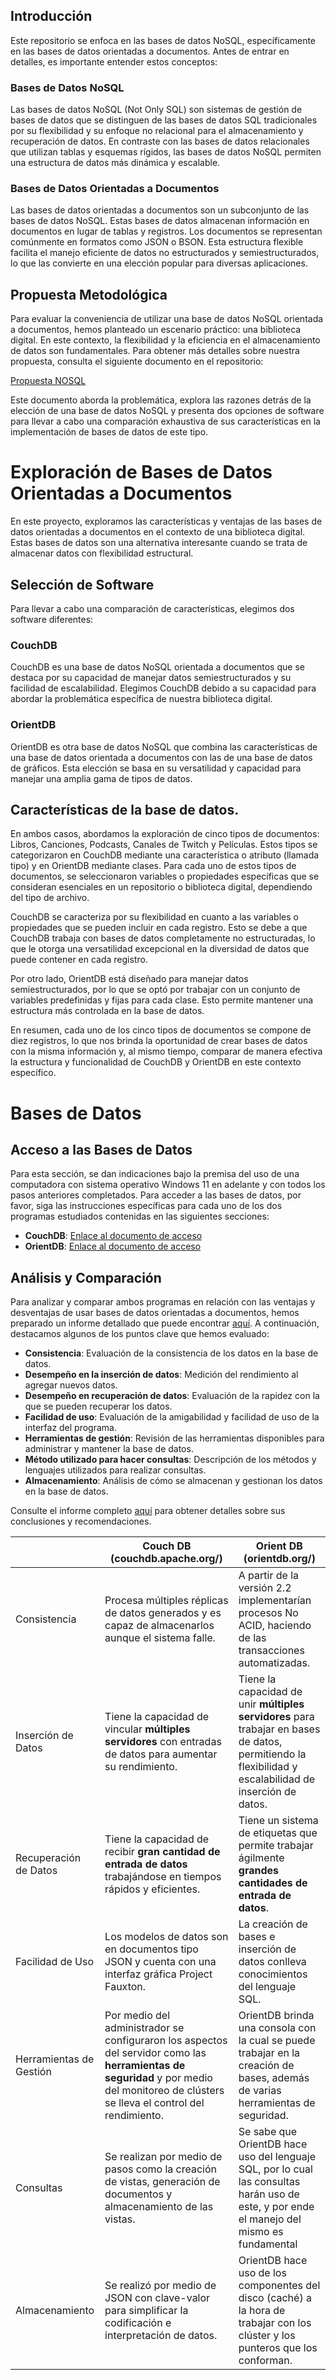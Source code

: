 
## Introducción

Este repositorio se enfoca en las bases de datos NoSQL, específicamente en las bases de datos orientadas a documentos. Antes de entrar en detalles, es importante entender estos conceptos:

### Bases de Datos NoSQL

Las bases de datos NoSQL (Not Only SQL) son sistemas de gestión de bases de datos que se distinguen de las bases de datos SQL tradicionales por su flexibilidad y su enfoque no relacional para el almacenamiento y recuperación de datos. En contraste con las bases de datos relacionales que utilizan tablas y esquemas rígidos, las bases de datos NoSQL permiten una estructura de datos más dinámica y escalable.

### Bases de Datos Orientadas a Documentos

Las bases de datos orientadas a documentos son un subconjunto de las bases de datos NoSQL. Estas bases de datos almacenan información en documentos en lugar de tablas y registros. Los documentos se representan comúnmente en formatos como JSON o BSON. Esta estructura flexible facilita el manejo eficiente de datos no estructurados y semiestructurados, lo que las convierte en una elección popular para diversas aplicaciones.

## Propuesta Metodológica

Para evaluar la conveniencia de utilizar una base de datos NoSQL orientada a documentos, hemos planteado un escenario práctico: una biblioteca digital. En este contexto, la flexibilidad y la eficiencia en el almacenamiento de datos son fundamentales. Para obtener más detalles sobre nuestra propuesta, consulta el siguiente documento en el repositorio:

[Propuesta NOSQL](PropuestaNOSQL.pdf)

Este documento aborda la problemática, explora las razones detrás de la elección de una base de datos NoSQL y presenta dos opciones de software para llevar a cabo una comparación exhaustiva de sus características en la implementación de bases de datos de este tipo.


# Exploración de Bases de Datos Orientadas a Documentos

En este proyecto, exploramos las características y ventajas de las bases de datos orientadas a documentos en el contexto de una biblioteca digital. Estas bases de datos son una alternativa interesante cuando se trata de almacenar datos con flexibilidad estructural.

## Selección de Software

Para llevar a cabo una comparación de características, elegimos dos software diferentes:

### CouchDB

CouchDB es una base de datos NoSQL orientada a documentos que se destaca por su capacidad de manejar datos semiestructurados y su facilidad de escalabilidad. Elegimos CouchDB debido a su capacidad para abordar la problemática específica de nuestra biblioteca digital.

### OrientDB

OrientDB es otra base de datos NoSQL que combina las características de una base de datos orientada a documentos con las de una base de datos de gráficos. Esta elección se basa en su versatilidad y capacidad para manejar una amplia gama de tipos de datos.

## Características de la base de datos.

En ambos casos, abordamos la exploración de cinco tipos de documentos: Libros, Canciones, Podcasts, Canales de Twitch y Películas. Estos tipos se categorizaron en CouchDB mediante una característica o atributo (llamada tipo) y en OrientDB mediante clases. Para cada uno de estos tipos de documentos, se seleccionaron variables o propiedades específicas que se consideran esenciales en un repositorio o biblioteca digital, dependiendo del tipo de archivo.

CouchDB se caracteriza por su flexibilidad en cuanto a las variables o propiedades que se pueden incluir en cada registro. Esto se debe a que CouchDB trabaja con bases de datos completamente no estructuradas, lo que le otorga una versatilidad excepcional en la diversidad de datos que puede contener en cada registro.

Por otro lado, OrientDB está diseñado para manejar datos semiestructurados, por lo que se optó por trabajar con un conjunto de variables predefinidas y fijas para cada clase. Esto permite mantener una estructura más controlada en la base de datos.

En resumen, cada uno de los cinco tipos de documentos se compone de diez registros, lo que nos brinda la oportunidad de crear bases de datos con la misma información y, al mismo tiempo, comparar de manera efectiva la estructura y funcionalidad de CouchDB y OrientDB en este contexto específico.
# Bases de Datos

## Acceso a las Bases de Datos

Para esta sección, se dan indicaciones bajo la premisa del  uso de una computadora con sistema operativo Windows 11 en adelante y con todos los pasos anteriores completados. Para acceder a las bases de datos, por favor, siga las instrucciones específicas para cada uno de los dos programas estudiados contenidas en las siguientes secciones:

- **CouchDB**: [Enlace al documento de acceso](CouchDB.md)
- **OrientDB**: [Enlace al documento de acceso](orient.md)

## Análisis y Comparación

Para analizar y comparar ambos programas en relación con las ventajas y desventajas de usar bases de datos orientadas a documentos, hemos preparado un informe detallado que puede encontrar [aquí](#enlace-a-documento-de-analisis). A continuación, destacamos algunos de los puntos clave que hemos evaluado:

- **Consistencia**: Evaluación de la consistencia de los datos en la base de datos.
- **Desempeño en la inserción de datos**: Medición del rendimiento al agregar nuevos datos.
- **Desempeño en recuperación de datos**: Evaluación de la rapidez con la que se pueden recuperar los datos.
- **Facilidad de uso**: Evaluación de la amigabilidad y facilidad de uso de la interfaz del programa.
- **Herramientas de gestión**: Revisión de las herramientas disponibles para administrar y mantener la base de datos.
- **Método utilizado para hacer consultas**: Descripción de los métodos y lenguajes utilizados para realizar consultas.
- **Almacenamiento**: Análisis de cómo se almacenan y gestionan los datos en la base de datos.

Consulte el informe completo [aquí](#enlace-a-documento-de-analisis) para obtener detalles sobre sus conclusiones y recomendaciones.

|                |Couch DB (couchdb.apache.org/) | Orient DB (orientdb.org/) |
| -------------  | -------------                 | -------------             |
|   Consistencia             |  Procesa múltiples réplicas de datos generados y es capaz de almacenarlos aunque el sistema falle.                             |  A partir de la versión 2.2 implementarían procesos No ACID, haciendo de las transacciones automatizadas.                         |
|  Inserción de Datos              | Tiene la capacidad de vincular **múltiples servidores** con entradas de datos para aumentar su rendimiento.                               |  Tiene la capacidad de unir **múltiples servidores** para trabajar en bases de datos, permitiendo la flexibilidad y escalabilidad de inserción de datos.                         |
| Recuperación de Datos               | Tiene la capacidad de recibir **gran cantidad de entrada de datos** trabajándose en tiempos rápidos y eficientes.                              | Tiene un sistema de etiquetas que permite trabajar ágilmente **grandes cantidades de entrada de datos**.                          |
| Facilidad de Uso               | Los modelos de datos son en documentos tipo JSON y cuenta con una interfaz gráfica Project Fauxton.                               | La creación de bases e inserción de datos conlleva conocimientos del lenguaje SQL.                          |
| Herramientas de Gestión               | Por medio del administrador se configuraron los aspectos del servidor como las **herramientas de seguridad** y por medio del monitoreo de clústers se lleva el control del rendimiento.                                |  OrientDB brinda una consola con la cual se puede trabajar en la creación de bases, además de varias herramientas de seguridad.                         |
| Consultas               | Se realizan por medio de pasos como la creación de vistas, generación de documentos y almacenamiento de las vistas.                              | Se sabe que OrientDB hace uso del lenguaje SQL, por lo cual las consultas harán uso de este, y por ende el manejo del mismo es fundamental                          |
| Almacenamiento               | Se realizó por medio de JSON con clave-valor para simplificar la codificación e interpretación de datos.                              | OrientDB hace uso de los componentes del disco (caché) a la hora de trabajar con los clúster y los punteros que los conforman.                          |
